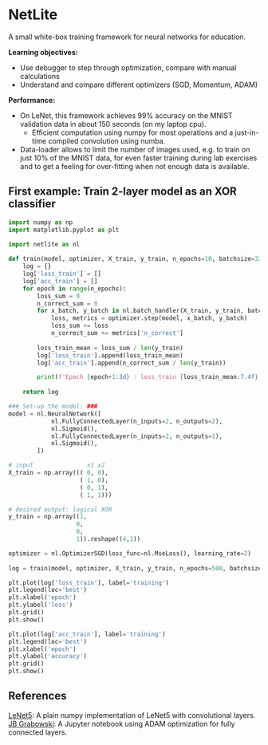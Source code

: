 # NetLite

A small white-box training framework for neural networks for education.

**Learning objectives:**
- Use debugger to step through optimization, compare with manual calculations
- Understand and compare different optimizers (SGD, Momentum, ADAM)

**Performance:**
- On LeNet, this framework achieves 99% accuracy on the MNIST validation data in about 150 seconds (on my laptop cpu).
  - Efficient computation using numpy for most operations 
    and a just-in-time compiled convolution using numba.
- Data-loader allows to limit the number of images used, e.g. to train on just 10% of the MNIST data, 
  for even faster training during lab exercises and to get a feeling for over-fitting when not enough data is available.

## First example: Train 2-layer model as an XOR classifier

```Python
import numpy as np
import matplotlib.pyplot as plt

import netlite as nl
    
def train(model, optimizer, X_train, y_train, n_epochs=10, batchsize=32):
    log = {}
    log['loss_train'] = []
    log['acc_train'] = []
    for epoch in range(n_epochs):
        loss_sum = 0
        n_correct_sum = 0
        for x_batch, y_batch in nl.batch_handler(X_train, y_train, batchsize=batchsize, shuffle=True):
            loss, metrics = optimizer.step(model, x_batch, y_batch)
            loss_sum += loss
            n_correct_sum += metrics['n_correct']
        
        loss_train_mean = loss_sum / len(y_train)
        log['loss_train'].append(loss_train_mean)
        log['acc_train'].append(n_correct_sum / len(y_train))

        print(f'Epoch {epoch+1:3d} : loss_train {loss_train_mean:7.4f}, acc_train {log["acc_train"][-1]:5.3f}')
    
    return log

### Set-up the model: ###
model = nl.NeuralNetwork([
            nl.FullyConnectedLayer(n_inputs=2, n_outputs=2),
            nl.Sigmoid(),
            nl.FullyConnectedLayer(n_inputs=2, n_outputs=1),
            nl.Sigmoid(),
        ])

# input               x1 x2
X_train = np.array((( 0, 0),
                    ( 1, 0),
                    ( 0, 1),
                    ( 1, 1)))

# desired output: logical XOR
y_train = np.array((1,
                   0,
                   0,
                   1)).reshape((4,1))

optimizer = nl.OptimizerSGD(loss_func=nl.MseLoss(), learning_rate=2)
        
log = train(model, optimizer, X_train, y_train, n_epochs=500, batchsize=4)

plt.plot(log['loss_train'], label='training')
plt.legend(loc='best')
plt.xlabel('epoch')
plt.ylabel('loss')
plt.grid()
plt.show()

plt.plot(log['acc_train'], label='training')
plt.legend(loc='best')
plt.xlabel('epoch')
plt.ylabel('accuracy')
plt.grid()
plt.show()
```

## References

[LeNet5](https://github.com/chuanqi305/LeNet5): A plain numpy implementation of LeNet5 with convolutional layers.  
[JB Grabowski](http://www.jbgrabowski.com/notebooks/neural-net/): A Jupyter notebook using ADAM optimization for fully connected layers.